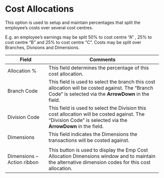 # Cost Allocations

This option is used to setup and maintain percentages that split the employee’s costs over several cost centres.

 
E.g. an employee’s earnings may be split 50% to cost centre “A” , 25% to cost centre “B” and 25% to cost centre “C”.  Costs may be split over Branches, Divisions and Dimensions.


 |Field|Comments|
|---|---|
|Allocation %|This field determines the percentage of this cost allocation.|
|Branch Code|This field is used to select the branch this cost allocation will be costed against.  The “Branch Code” is selected via the **ArrowDown** in the field.| 
|Division Code|This field is used to select the Division this cost allocation will be costed against.  The “Division Code” is selected via the **ArrowDown** in the field.|
|Dimensions|This field indicates the Dimensions the transactions will be costed against.|
|||
|Dimensions – Action ribbon|This button is used to display the Emp Cost Allocation Dimensions window and to maintain the alternative dimension codes for this cost allocation.|
